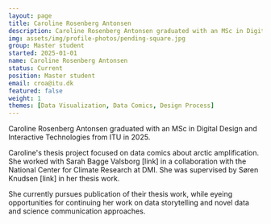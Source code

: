 ```yaml
---
layout: page
title: Caroline Rosenberg Antonsen
description: Caroline Rosenberg Antonsen graduated with an MSc in Digital Design and Interactive Technologies from ITU in 2025.
img: assets/img/profile-photos/pending-square.jpg
group: Master student
started: 2025-01-01
name: Caroline Rosenberg Antonsen
status: Current
position: Master student
email: croa@itu.dk
featured: false
weight: 1
themes: [Data Visualization, Data Comics, Design Process]
---
```


Caroline Rosenberg Antonsen graduated with an MSc in Digital Design and Interactive Technologies from ITU in 2025.

Caroline's thesis project focused on data comics about arctic amplification. She worked with Sarah Bagge Valsborg [link] in a collaboration with the National Center for Climate Research at DMI. She was supervised by Søren Knudsen [link] in her thesis work.

She currently pursues publication of their thesis work, while eyeing opportunities for continuing her work on data storytelling and novel data and science communication approaches.